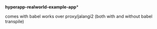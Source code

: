 **hyperapp-realworld-example-app***

comes with babel
works over proxy/jalangi2 (both with and without babel transpile)